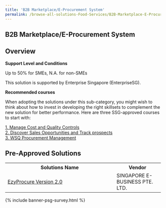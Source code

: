 ```yaml
---
title: 'B2B Marketplace/E-Procurement System'
permalink: /browse-all-solutions-Food-Services/B2B-Marketplace-E-Procurement-System
---
```


## B2B Marketplace/E-Procurement System
## Overview

**Support Level and Conditions**

Up to 50% for SMEs, N.A. for non-SMEs

This solution is supported by Enterprise Singapore (EnterpriseSG).

**Recommended courses**

When adopting the solutions under this sub-category, you might wish to think about how to invest in developing the right skillsets to complement the new solution for better performance. Here are three SSG-approved courses to start with:

<a href='https://sfec.enterprisejobskills.gov.sg/Course_Internet/CourseDetail.aspx?CoursesReferenceNumber=TGS-2017501427'  target='_blank' rel='noopener'>1. Manage Cost and Quality Controls</a><br>
<a href='https://sfec.enterprisejobskills.gov.sg/Course_Internet/CourseDetail.aspx?CoursesReferenceNumber=TGS-2020503747'  target='_blank' rel='noopener'>2. Discover Sales Opportunities and Track prospects</a><br>
<a href='https://sfec.enterprisejobskills.gov.sg/Course_Internet/CourseDetail.aspx?CoursesReferenceNumber=TGS-2022010683'  target='_blank' rel='noopener'>3. WSQ Procurement Management </a><br>

## Pre-Approved Solutions

<table>
<tr>
<th style='width: auto;'><b>Solutions Name</b></th>
<th style='width: 30%;'><b>Vendor</b></th>
</tr>
<tr>
<td><a href='/productivity-solutions-grant/solutionrepo/201409838G-EzyProcur-v-20-FS' target='_blank'>EzyProcure Version 2.0</a><br></td>
<td>SINGAPORE E-BUSINESS PTE. LTD.</td>
</tr>
</table>

{% include banner-psg-survey.html %}
